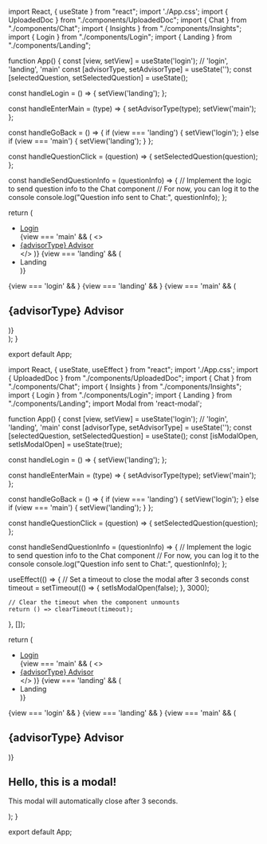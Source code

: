 import React, { useState } from "react";
import './App.css';
import { UploadedDoc } from "./components/UploadedDoc";
import { Chat } from "./components/Chat";
import { Insights } from "./components/Insights";
import { Login } from "./components/Login";
import { Landing } from "./components/Landing";

function App() {
  const [view, setView] = useState('login'); // 'login', 'landing', 'main'
  const [advisorType, setAdvisorType] = useState('');
  const [selectedQuestion, setSelectedQuestion] = useState();

  const handleLogin = () => {
    setView('landing');
  };

  const handleEnterMain = (type) => {
    setAdvisorType(type);
    setView('main');
  };

  const handleGoBack = () => {
    if (view === 'landing') {
      setView('login');
    } else if (view === 'main') {
      setView('landing');
    }
  };

  const handleQuestionClick = (question) => {
    setSelectedQuestion(question);
  };

  const handleSendQuestionInfo = (questionInfo) => {
    // Implement the logic to send question info to the Chat component
    // For now, you can log it to the console
    console.log("Question info sent to Chat:", questionInfo);
  };

  return (
    <div className="app">
      <nav className="breadcrumbs">
        <ul>
          <li>
            <a href="#" onClick={handleGoBack}>
              Login
            </a>
          </li>
          {view === 'main' && (
            <>
              <li>
                <a href="#">
                  {advisorType} Advisor
                </a>
              </li>
            </>
          )}
          {view === 'landing' && (
            <li>
              <a>Landing</a>
            </li>
          )}
        </ul>
      </nav>
      {view === 'login' && <Login onLogin={handleLogin} />}
      {view === 'landing' && <Landing onEnterMain={handleEnterMain} />}
      {view === 'main' && (
        <div className="main-container">
          <h2 className="advisor-heading">{advisorType} Advisor</h2>
          <UploadedDoc />
          <Chat onQuestionClick={handleQuestionClick} />
          <Insights selectedQuestion={selectedQuestion} onSendQuestionInfo={handleSendQuestionInfo} />
        </div>
      )}
    </div>
  );
}

export default App;




import React, { useState, useEffect } from "react";
import './App.css';
import { UploadedDoc } from "./components/UploadedDoc";
import { Chat } from "./components/Chat";
import { Insights } from "./components/Insights";
import { Login } from "./components/Login";
import { Landing } from "./components/Landing";
import Modal from 'react-modal';

function App() {
  const [view, setView] = useState('login'); // 'login', 'landing', 'main'
  const [advisorType, setAdvisorType] = useState('');
  const [selectedQuestion, setSelectedQuestion] = useState();
  const [isModalOpen, setIsModalOpen] = useState(true);

  const handleLogin = () => {
    setView('landing');
  };

  const handleEnterMain = (type) => {
    setAdvisorType(type);
    setView('main');
  };

  const handleGoBack = () => {
    if (view === 'landing') {
      setView('login');
    } else if (view === 'main') {
      setView('landing');
    }
  };

  const handleQuestionClick = (question) => {
    setSelectedQuestion(question);
  };

  const handleSendQuestionInfo = (questionInfo) => {
    // Implement the logic to send question info to the Chat component
    // For now, you can log it to the console
    console.log("Question info sent to Chat:", questionInfo);
  };

  useEffect(() => {
    // Set a timeout to close the modal after 3 seconds
    const timeout = setTimeout(() => {
      setIsModalOpen(false);
    }, 3000);

    // Clear the timeout when the component unmounts
    return () => clearTimeout(timeout);
  }, []);

  return (
    <div className="app">
      <nav className="breadcrumbs">
        <ul>
          <li>
            <a href="#" onClick={handleGoBack}>
              Login
            </a>
          </li>
          {view === 'main' && (
            <>
              <li>
                <a href="#">
                  {advisorType} Advisor
                </a>
              </li>
            </>
          )}
          {view === 'landing' && (
            <li>
              <a>Landing</a>
            </li>
          )}
        </ul>
      </nav>
      {view === 'login' && <Login onLogin={handleLogin} />}
      {view === 'landing' && <Landing onEnterMain={handleEnterMain} />}
      {view === 'main' && (
        <div className="main-container">
          <h2 className="advisor-heading">{advisorType} Advisor</h2>
          <UploadedDoc />
          <Chat onQuestionClick={handleQuestionClick} />
          <Insights selectedQuestion={selectedQuestion} onSendQuestionInfo={handleSendQuestionInfo} />
        </div>
      )}
      <Modal isOpen={isModalOpen}>
        <h2>Hello, this is a modal!</h2>
        <p>This modal will automatically close after 3 seconds.</p>
      </Modal>
    </div>
  );
}

export default App;
